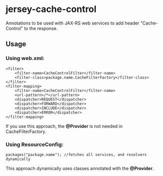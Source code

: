 jersey-cache-control
====================

Annotations to be used with JAX-RS web services to add header "Cache-Control" to the response.


## Usage


### Using web.xml:
    <filter>
        <filter-name>CacheControlFilter</filter-name>
        <filter-class>package.name.CacheFilterFactory</filter-class>
    </filter>
    <filter-mapping>
        <filter-name>CacheControlFilter</filter-name>
        <url-pattern>/*</url-pattern>
        <dispatcher>REQUEST</dispatcher>
        <dispatcher>FORWARD</dispatcher>
        <dispatcher>INCLUDE</dispatcher>
        <dispatcher>ERROR</dispatcher>
    </filter-mapping>

If you use this approach, the **@Provider** is not needed in CacheFilterFactory.

### Using ResourceConfig:
    packages("package.name"); //fetches all services, and resolvers dynamically

This approach dynamically uses classes annotated with the **@Provider**.

